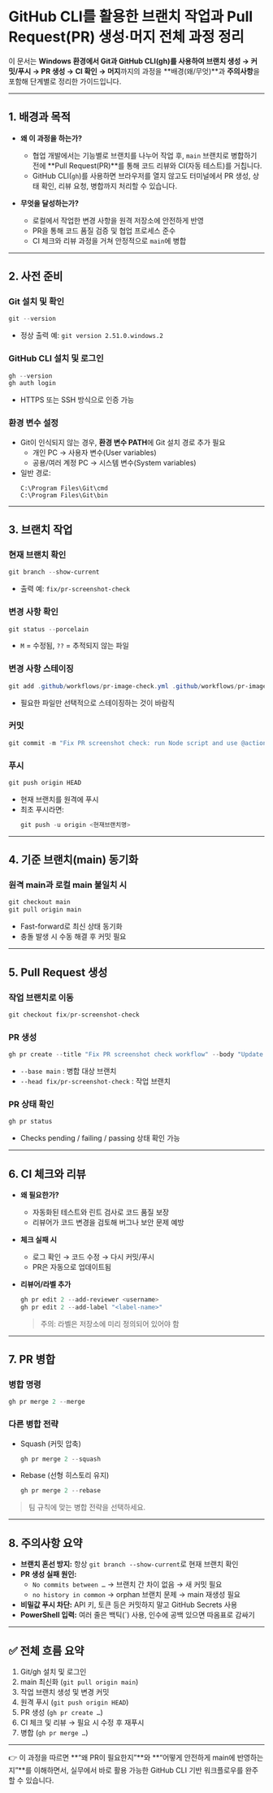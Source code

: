 # GitHub CLI를 활용한 브랜치 작업과 Pull Request(PR) 생성·머지 전체 과정 정리

이 문서는 **Windows 환경에서 Git과 GitHub CLI(gh)를 사용하여 브랜치 생성 → 커밋/푸시 → PR 생성 → CI 확인 → 머지**까지의 과정을 **배경(왜/무엇)**과 **주의사항**을 포함해 단계별로 정리한 가이드입니다.

---

## 1. 배경과 목적

- **왜 이 과정을 하는가?**
  - 협업 개발에서는 기능별로 브랜치를 나누어 작업 후, `main` 브랜치로 병합하기 전에 **Pull Request(PR)**를 통해 코드 리뷰와 CI(자동 테스트)를 거칩니다.
  - GitHub CLI(`gh`)를 사용하면 브라우저를 열지 않고도 터미널에서 PR 생성, 상태 확인, 리뷰 요청, 병합까지 처리할 수 있습니다.

- **무엇을 달성하는가?**
  - 로컬에서 작업한 변경 사항을 원격 저장소에 안전하게 반영
  - PR을 통해 코드 품질 검증 및 협업 프로세스 준수
  - CI 체크와 리뷰 과정을 거쳐 안정적으로 `main`에 병합

---

## 2. 사전 준비

### Git 설치 및 확인
```powershell
git --version
```
- 정상 출력 예: `git version 2.51.0.windows.2`

### GitHub CLI 설치 및 로그인
```powershell
gh --version
gh auth login
```
- HTTPS 또는 SSH 방식으로 인증 가능

### 환경 변수 설정
- Git이 인식되지 않는 경우, **환경 변수 PATH**에 Git 설치 경로 추가 필요
  - 개인 PC → 사용자 변수(User variables)
  - 공용/여러 계정 PC → 시스템 변수(System variables)
- 일반 경로:
  ```
  C:\Program Files\Git\cmd
  C:\Program Files\Git\bin
  ```

---

## 3. 브랜치 작업

### 현재 브랜치 확인
```powershell
git branch --show-current
```
- 출력 예: `fix/pr-screenshot-check`

### 변경 사항 확인
```powershell
git status --porcelain
```
- `M` = 수정됨, `??` = 추적되지 않는 파일

### 변경 사항 스테이징
```powershell
git add .github/workflows/pr-image-check.yml .github/workflows/pr-image-check-kr.yml .github/scripts/pr-image-check.clean.js
```
- 필요한 파일만 선택적으로 스테이징하는 것이 바람직

### 커밋
```powershell
git commit -m "Fix PR screenshot check: run Node script and use @actions/* for stable comment/update behavior"
```

### 푸시
```powershell
git push origin HEAD
```
- 현재 브랜치를 원격에 푸시
- 최초 푸시라면:
  ```powershell
  git push -u origin <현재브랜치명>
  ```

---

## 4. 기준 브랜치(main) 동기화

### 원격 main과 로컬 main 불일치 시
```powershell
git checkout main
git pull origin main
```
- Fast-forward로 최신 상태 동기화
- 충돌 발생 시 수동 해결 후 커밋 필요

---

## 5. Pull Request 생성

### 작업 브랜치로 이동
```powershell
git checkout fix/pr-screenshot-check
```

### PR 생성
```powershell
gh pr create --title "Fix PR screenshot check workflow" --body "Update workflow and script for stable comment/update behavior." --base main --head fix/pr-screenshot-check
```

- `--base main` : 병합 대상 브랜치
- `--head fix/pr-screenshot-check` : 작업 브랜치

### PR 상태 확인
```powershell
gh pr status
```
- Checks pending / failing / passing 상태 확인 가능

---

## 6. CI 체크와 리뷰

- **왜 필요한가?**
  - 자동화된 테스트와 린트 검사로 코드 품질 보장
  - 리뷰어가 코드 변경을 검토해 버그나 보안 문제 예방

- **체크 실패 시**
  - 로그 확인 → 코드 수정 → 다시 커밋/푸시
  - PR은 자동으로 업데이트됨

- **리뷰어/라벨 추가**
  ```powershell
  gh pr edit 2 --add-reviewer <username>
  gh pr edit 2 --add-label "<label-name>"
  ```
  > 주의: 라벨은 저장소에 미리 정의되어 있어야 함

---

## 7. PR 병합

### 병합 명령
```powershell
gh pr merge 2 --merge
```

### 다른 병합 전략
- Squash (커밋 압축)
  ```powershell
  gh pr merge 2 --squash
  ```
- Rebase (선형 히스토리 유지)
  ```powershell
  gh pr merge 2 --rebase
  ```

> 팀 규칙에 맞는 병합 전략을 선택하세요.

---

## 8. 주의사항 요약

- **브랜치 혼선 방지:** 항상 `git branch --show-current`로 현재 브랜치 확인
- **PR 생성 실패 원인:**
  - `No commits between …` → 브랜치 간 차이 없음 → 새 커밋 필요
  - `no history in common` → orphan 브랜치 문제 → main 재생성 필요
- **비밀값 푸시 차단:** API 키, 토큰 등은 커밋하지 말고 GitHub Secrets 사용
- **PowerShell 입력:** 여러 줄은 백틱(`) 사용, 인수에 공백 있으면 따옴표로 감싸기

---

## ✅ 전체 흐름 요약

1. Git/gh 설치 및 로그인  
2. main 최신화 (`git pull origin main`)  
3. 작업 브랜치 생성 및 변경 커밋  
4. 원격 푸시 (`git push origin HEAD`)  
5. PR 생성 (`gh pr create …`)  
6. CI 체크 및 리뷰 → 필요 시 수정 후 재푸시  
7. 병합 (`gh pr merge …`)  

---

👉 이 과정을 따르면 **“왜 PR이 필요한지”**와 **“어떻게 안전하게 main에 반영하는지”**를 이해하면서, 실무에서 바로 활용 가능한 GitHub CLI 기반 워크플로우를 완주할 수 있습니다.